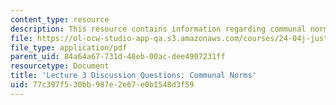 ```yaml
---
content_type: resource
description: This resource contains information regarding communal norms.
file: https://ol-ocw-studio-app-qa.s3.amazonaws.com/courses/24-04j-justice-spring-2012/77c397f530bb987e2e67e0b1548d3f59_MIT24_04JS12_disc03.pdf
file_type: application/pdf
parent_uid: 84a64a67-731d-48eb-00ac-dee4907231ff
resourcetype: Document
title: 'Lecture 3 Discussion Questions: Communal Norms'
uid: 77c397f5-30bb-987e-2e67-e0b1548d3f59
---
```

